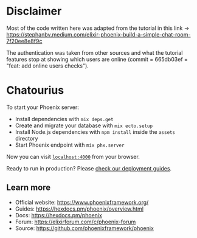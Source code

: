 # Disclaimer
Most of the code written here was adapted from the tutorial in this link -> https://stephanbv.medium.com/elixir-phoenix-build-a-simple-chat-room-7f20ee8e8f9c

The authentication was taken from other sources and what the tutorial features stop at showing which users are online (commit = 665db03ef = "feat: add online users checks").
# Chatourius

To start your Phoenix server:

  * Install dependencies with `mix deps.get`
  * Create and migrate your database with `mix ecto.setup`
  * Install Node.js dependencies with `npm install` inside the `assets` directory
  * Start Phoenix endpoint with `mix phx.server`

Now you can visit [`localhost:4000`](http://localhost:4000) from your browser.

Ready to run in production? Please [check our deployment guides](https://hexdocs.pm/phoenix/deployment.html).

## Learn more

  * Official website: https://www.phoenixframework.org/
  * Guides: https://hexdocs.pm/phoenix/overview.html
  * Docs: https://hexdocs.pm/phoenix
  * Forum: https://elixirforum.com/c/phoenix-forum
  * Source: https://github.com/phoenixframework/phoenix
